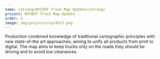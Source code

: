 ```yaml
---
name: <strong>NYCDOT Truck Map Update</strong>
project: NYCDOT Truck Map Update
order: 3
image: img/projects/nycdot3.png
---
```


Production combined knowledge of traditional cartographic principles with new state-of-the art approaches; aiming to unify all products from print to digital. The map aims to keep trucks only on the roads they should be driving and to avoid low clearances.
